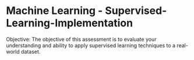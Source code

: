 # Machine Learning - Supervised-Learning-Implementation
Objective: The objective of this assessment is to evaluate your understanding and ability to apply supervised learning techniques to a real-world dataset.

